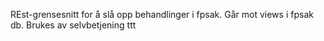 REst-grensesnitt for å slå opp behandlinger i fpsak. Går mot views i fpsak db. Brukes av selvbetjening
ttt
